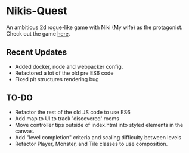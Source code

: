 # Nikis-Quest
An ambitious 2d rogue-like game with Niki (My wife) as the protagonist.
<br>
Check out the game [here](https://keymaster777.github.io/Nikis-Quest/).

## Recent Updates
- Added docker, node and webpacker config.
- Refactored a lot of the old pre ES6 code
- Fixed pit structures rendering bug 
## TO-DO
- Refactor the rest of the old JS code to use ES6
- Add map to UI to track 'discovered' rooms
- Move controller tips outside of index.html into styled elements in the canvas.
- Add "level completion" criteria and scaling difficulty between levels
- Refactor Player, Monster, and Tile classes to use composition.
